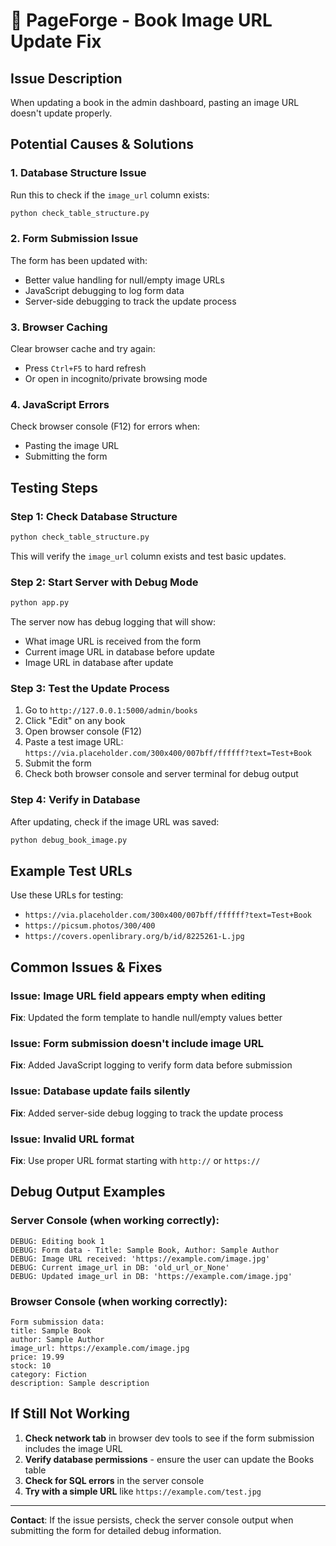 # 🔧 PageForge - Book Image URL Update Fix

## Issue Description
When updating a book in the admin dashboard, pasting an image URL doesn't update properly.

## Potential Causes & Solutions

### 1. **Database Structure Issue**
Run this to check if the `image_url` column exists:
```bash
python check_table_structure.py
```

### 2. **Form Submission Issue**
The form has been updated with:
- Better value handling for null/empty image URLs
- JavaScript debugging to log form data
- Server-side debugging to track the update process

### 3. **Browser Caching**
Clear browser cache and try again:
- Press `Ctrl+F5` to hard refresh
- Or open in incognito/private browsing mode

### 4. **JavaScript Errors**
Check browser console (F12) for errors when:
- Pasting the image URL
- Submitting the form

## Testing Steps

### Step 1: Check Database Structure
```bash
python check_table_structure.py
```
This will verify the `image_url` column exists and test basic updates.

### Step 2: Start Server with Debug Mode
```bash
python app.py
```
The server now has debug logging that will show:
- What image URL is received from the form
- Current image URL in database before update
- Image URL in database after update

### Step 3: Test the Update Process
1. Go to `http://127.0.0.1:5000/admin/books`
2. Click "Edit" on any book
3. Open browser console (F12)
4. Paste a test image URL: `https://via.placeholder.com/300x400/007bff/ffffff?text=Test+Book`
5. Submit the form
6. Check both browser console and server terminal for debug output

### Step 4: Verify in Database
After updating, check if the image URL was saved:
```bash
python debug_book_image.py
```

## Example Test URLs
Use these URLs for testing:
- `https://via.placeholder.com/300x400/007bff/ffffff?text=Test+Book`
- `https://picsum.photos/300/400`
- `https://covers.openlibrary.org/b/id/8225261-L.jpg`

## Common Issues & Fixes

### Issue: Image URL field appears empty when editing
**Fix**: Updated the form template to handle null/empty values better

### Issue: Form submission doesn't include image URL
**Fix**: Added JavaScript logging to verify form data before submission

### Issue: Database update fails silently
**Fix**: Added server-side debug logging to track the update process

### Issue: Invalid URL format
**Fix**: Use proper URL format starting with `http://` or `https://`

## Debug Output Examples

### Server Console (when working correctly):
```
DEBUG: Editing book 1
DEBUG: Form data - Title: Sample Book, Author: Sample Author
DEBUG: Image URL received: 'https://example.com/image.jpg'
DEBUG: Current image_url in DB: 'old_url_or_None'
DEBUG: Updated image_url in DB: 'https://example.com/image.jpg'
```

### Browser Console (when working correctly):
```
Form submission data:
title: Sample Book
author: Sample Author
image_url: https://example.com/image.jpg
price: 19.99
stock: 10
category: Fiction
description: Sample description
```

## If Still Not Working

1. **Check network tab** in browser dev tools to see if the form submission includes the image URL
2. **Verify database permissions** - ensure the user can update the Books table
3. **Check for SQL errors** in the server console
4. **Try with a simple URL** like `https://example.com/test.jpg`

---

**Contact**: If the issue persists, check the server console output when submitting the form for detailed debug information.
